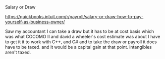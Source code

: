 



Salary or Draw


https://quickbooks.intuit.com/r/payroll/salary-or-draw-how-to-pay-yourself-as-business-owner/

Saw my accountant I can take a draw but it has to be at cost basis which was what COCOMO II and david a wheeler's cost estimate was about I have to get it it to work with C++,  and C# and to take the draw or payroll it does have to be taxed. and it would be a capital gain at that point. intangibles aren't taxed.


